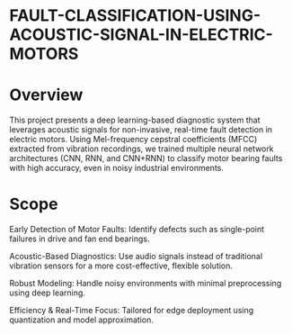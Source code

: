 # FAULT-CLASSIFICATION-USING-ACOUSTIC-SIGNAL-IN-ELECTRIC-MOTORS
# Overview
This project presents a deep learning-based diagnostic system that leverages acoustic signals for non-invasive, real-time fault detection in electric motors. Using Mel-frequency cepstral coefficients (MFCC) extracted from vibration recordings, we trained multiple neural network architectures (CNN, RNN, and CNN+RNN) to classify motor bearing faults with high accuracy, even in noisy industrial environments.
# Scope
  Early Detection of Motor Faults: Identify defects such as single-point failures in drive and fan end bearings.
  
  Acoustic-Based Diagnostics: Use audio signals instead of traditional vibration sensors for a more cost-effective, flexible solution.
  
  Robust Modeling: Handle noisy environments with minimal preprocessing using deep learning.
  
  Efficiency & Real-Time Focus: Tailored for edge deployment using quantization and model approximation.
